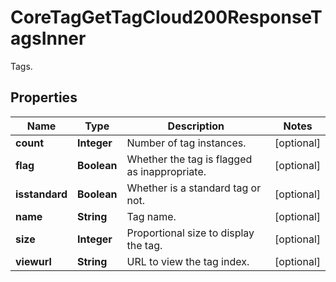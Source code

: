 

# CoreTagGetTagCloud200ResponseTagsInner

Tags.

## Properties

| Name | Type | Description | Notes |
|------------ | ------------- | ------------- | -------------|
|**count** | **Integer** | Number of tag instances. |  [optional] |
|**flag** | **Boolean** | Whether the tag is flagged as inappropriate. |  [optional] |
|**isstandard** | **Boolean** | Whether is a standard tag or not. |  [optional] |
|**name** | **String** | Tag name. |  [optional] |
|**size** | **Integer** | Proportional size to display the tag. |  [optional] |
|**viewurl** | **String** | URL to view the tag index. |  [optional] |



